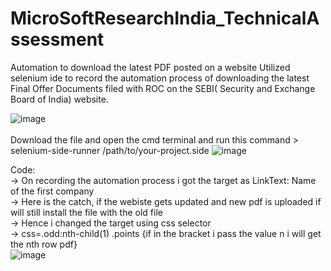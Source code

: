 # MicroSoftResearchIndia_TechnicalAssessment
Automation to download the latest PDF posted on a website
Utilized selenium ide to record the automation process of downloading the latest Final Offer Documents filed with ROC on the SEBI( Security and Exchange Board of India) website.

![image](https://github.com/KalpeshK4970/MicroSoftResearchIndia_TechnicalAssessment/assets/121095860/704e4b8a-528c-4d6f-86c7-8af79b9684ef)
<br>
<br>
Download the file and open the cmd terminal and run this command  > selenium-side-runner /path/to/your-project.side 
![image](https://github.com/KalpeshK4970/MicroSoftResearchIndia_TechnicalAssessment/assets/121095860/7dd7afff-092b-4bb7-8cb9-ad604e4b8b39)


Code: <br>
-> On recording the automation process i got the target as LinkText: Name of the first company<br>
-> Here is the catch, if the webiste gets updated and new pdf is uploaded if will still install the file with the old file<br>
-> Hence i changed the target using css selector <br>
-> css=.odd:nth-child(1) .points {if in the bracket i pass the value n i will get the nth row pdf}<br>
![image](https://github.com/KalpeshK4970/MicroSoftResearchIndia_TechnicalAssessment/assets/121095860/106300eb-6ca5-4d98-a906-5688c566beb8)


